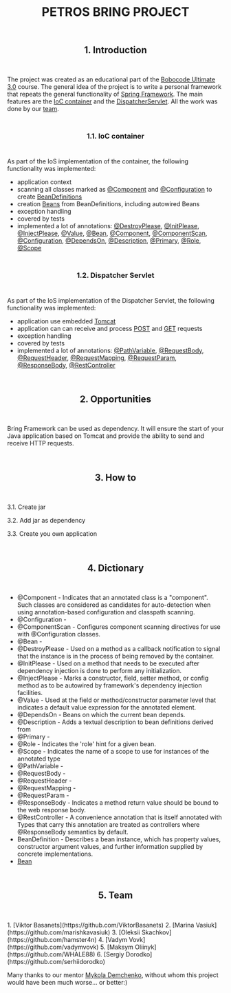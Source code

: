 <h1 id="head-id" style="text-align: center">PETROS BRING PROJECT</h1>

<h2 id="introduction-id" style="text-align: center; line-height: 4">1. Introduction</h2>

The project was created as an educational part of the [Bobocode Ultimate 3.0](https://www.bobocode.com/java-ultimate-3-0) course.
The general idea of the project is to write a personal framework that repeats the general functionality of [Spring Framework](https://spring.io/projects/spring-framework). The main features are the [IoC container](https://docs.spring.io/spring-framework/docs/3.2.x/spring-framework-reference/html/beans.html) and the [DispatcherServlet](https://docs.spring.io/spring-framework/reference/web/webmvc/mvc-servlet.html).
All the work was done by our [team](#team-id).

<h3 id="ioc-container-id" style="text-align: center; line-height: 4">1.1. IoC container</h3>

As part of the IoS implementation of the container, the following functionality was implemented:
- application context
- scanning all classes marked as [@Component](#dictionary-id) and [@Configuration](#dictionary-id) to create [BeanDefinitions](#dictionary-id)
- creation [Beans](#dictionary-id) from BeanDefinitions, including autowired Beans
- exception handling
- covered by tests
- implemented a lot of annotations: [@DestroyPlease](#dictionary-id), [@InitPlease](#dictionary-id), [@InjectPlease](#dictionary-id), [@Value](#dictionary-id), [@Bean](#dictionary-id), [@Component](#dictionary-id), [@ComponentScan](#dictionary-id), [@Configuration](#dictionary-id), [@DependsOn](#dictionary-id), [@Description](#dictionary-id), [@Primary](#dictionary-id), [@Role](#dictionary-id), [@Scope](#dictionary-id)



<h3 id="dispatcher-servlet-id" style="text-align: center; line-height: 4">1.2. Dispatcher Servlet</h3>

As part of the IoS implementation of the Dispatcher Servlet, the following functionality was implemented:
- application use embedded [Tomcat](https://tomcat.apache.org/)
- application can can receive and process [POST](https://en.wikipedia.org/wiki/HTTP#Request_methods) and [GET](https://en.wikipedia.org/wiki/HTTP#Request_methods) requests
- exception handling
- covered by tests
- implemented a lot of annotations: [@PathVariable](#dictionary-id), [@RequestBody](#dictionary-id), [@RequestHeader](#dictionary-id), [@RequestMapping](#dictionary-id), [@RequestParam](#dictionary-id), [@ResponseBody](#dictionary-id), [@RestController](#dictionary-id)



<h2 id="opportunities-id" style="text-align: center; line-height: 4">2. Opportunities</h2>

Bring Framework can be used as dependency. It will ensure the start of your Java application based on Tomcat and provide the ability to send and receive HTTP requests.

<h2 id="how-to-id" style="text-align: center; line-height: 4">3. How to</h2>


3.1. Create jar

3.2. Add jar as dependency

3.3. Create you own application

<h2 id="dictionary-id" style="text-align: center; line-height: 4" >4. Dictionary</h2>

- @Component - Indicates that an annotated class is a "component". Such classes are considered as candidates for auto-detection when using annotation-based configuration and classpath scanning.
- @Configuration - 
- @ComponentScan - Configures component scanning directives for use with @Configuration classes.
- @Bean -
- @DestroyPlease - Used on a method as a  callback notification to signal that the instance is in the  process of being removed by the container.
- @InitPlease - Used on a method that needs to be executed after dependency injection is done to perform any initialization.
- @InjectPlease - Marks a constructor, field, setter method, or config method as to be autowired by framework's dependency injection facilities.
- @Value - Used at the field or method/constructor parameter level that indicates a default value expression for the annotated element.
- @DependsOn - Beans on which the current bean depends.
- @Description - Adds a textual description to bean definitions derived from
- @Primary -
- @Role - Indicates the 'role' hint for a given bean.
- @Scope - Indicates the name of a scope to use for instances of the annotated type
- @PathVariable -
- @RequestBody -
- @RequestHeader -
- @RequestMapping -
- @RequestParam -
- @ResponseBody - Indicates a method return value should be bound to the web response body.
- @RestController - A convenience annotation that is itself annotated with Types that carry this annotation are treated as controllers where @ResponseBody semantics by default.
- BeanDefinition - Describes a bean instance, which has property values, constructor argument values, and further information supplied by concrete implementations.
- [Bean](https://docs.spring.io/spring-framework/reference/core/beans/definition.html)


<h2 id="team-id" style="text-align: center; line-height: 4">5. Team</h2>
1. [Viktor Basanets](https://github.com/ViktorBasanets)
2. [Marina Vasiuk](https://github.com/marishkavasiuk)
3. [Oleksii Skachkov](https://github.com/hamster4n)
4. [Vadym Vovk](https://github.com/vadymvovk)
5. [Maksym Oliinyk](https://github.com/WHALE88)
6. [Sergiy Dorodko](https://github.com/serhiidorodko)

Many thanks to our mentor [Mykola Demchenko](https://github.com/mykolad4), without whom this project would have been much worse... or better:)
